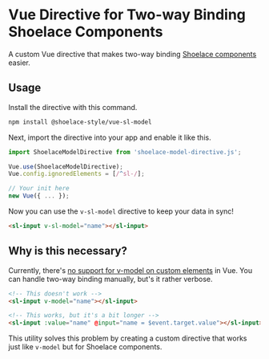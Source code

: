 # Vue Directive for Two-way Binding Shoelace Components

A custom Vue directive that makes two-way binding [Shoelace components](https://shoelace.style) easier.

## Usage

Install the directive with this command.

```sh
npm install @shoelace-style/vue-sl-model
```

Next, import the directive into your app and enable it like this.

```js
import ShoelaceModelDirective from 'shoelace-model-directive.js';

Vue.use(ShoelaceModelDirective);
Vue.config.ignoredElements = [/^sl-/];

// Your init here
new Vue({ ... });
```

Now you can use the `v-sl-model` directive to keep your data in sync!

```html
<sl-input v-sl-model="name"></sl-input>
```

## Why is this necessary?

Currently, there's [no support for v-model on custom elements](https://github.com/vuejs/vue/issues/7830) in Vue. You can handle two-way binding manually, but's it rather verbose.

```html
<!-- This doesn't work -->
<sl-input v-model="name"></sl-input>

<!-- This works, but it's a bit longer -->
<sl-input :value="name" @input="name = $event.target.value"></sl-input>
```

This utility solves this problem by creating a custom directive that works just like `v-model` but for Shoelace components.
